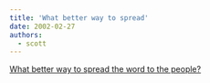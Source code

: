 ```yaml
---
title: 'What better way to spread'
date: 2002-02-27
authors:
  - scott
---
```


[What better way to spread the word to the people?](http://www.yellow5.com/pokey/)
